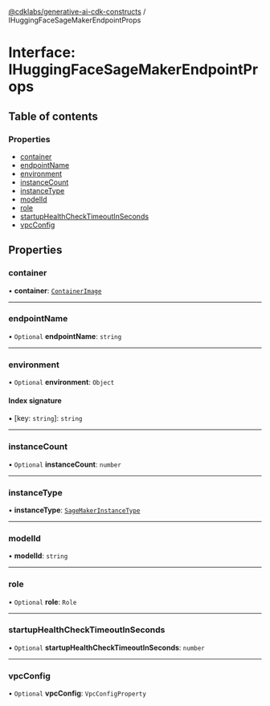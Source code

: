 [@cdklabs/generative-ai-cdk-constructs](../README.md) / IHuggingFaceSageMakerEndpointProps

# Interface: IHuggingFaceSageMakerEndpointProps

## Table of contents

### Properties

- [container](IHuggingFaceSageMakerEndpointProps.md#container)
- [endpointName](IHuggingFaceSageMakerEndpointProps.md#endpointname)
- [environment](IHuggingFaceSageMakerEndpointProps.md#environment)
- [instanceCount](IHuggingFaceSageMakerEndpointProps.md#instancecount)
- [instanceType](IHuggingFaceSageMakerEndpointProps.md#instancetype)
- [modelId](IHuggingFaceSageMakerEndpointProps.md#modelid)
- [role](IHuggingFaceSageMakerEndpointProps.md#role)
- [startupHealthCheckTimeoutInSeconds](IHuggingFaceSageMakerEndpointProps.md#startuphealthchecktimeoutinseconds)
- [vpcConfig](IHuggingFaceSageMakerEndpointProps.md#vpcconfig)

## Properties

### container

• **container**: [`ContainerImage`](../classes/ContainerImage.md)

___

### endpointName

• `Optional` **endpointName**: `string`

___

### environment

• `Optional` **environment**: `Object`

#### Index signature

▪ [key: `string`]: `string`

___

### instanceCount

• `Optional` **instanceCount**: `number`

___

### instanceType

• **instanceType**: [`SageMakerInstanceType`](../classes/SageMakerInstanceType.md)

___

### modelId

• **modelId**: `string`

___

### role

• `Optional` **role**: `Role`

___

### startupHealthCheckTimeoutInSeconds

• `Optional` **startupHealthCheckTimeoutInSeconds**: `number`

___

### vpcConfig

• `Optional` **vpcConfig**: `VpcConfigProperty`
